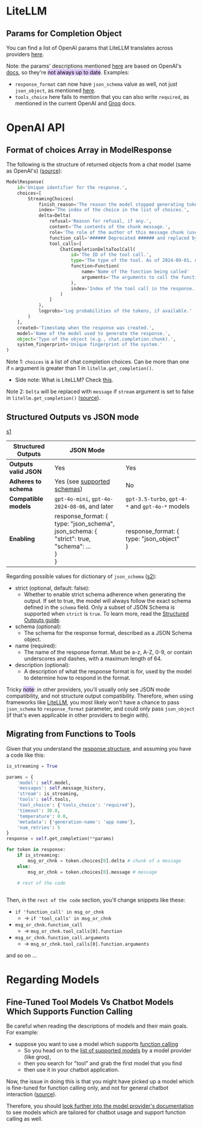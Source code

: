 
# LiteLLM

## Params for Completion Object

You can find a list of OpenAI params that LiteLLM translates across providers [here](https://docs.litellm.ai/docs/completion/input#translated-openai-params). 

Note: the params' descriptions mentioned [here](https://docs.litellm.ai/docs/completion/input#translated-openai-params) are based on OpenAI's [docs](https://platform.openai.com/docs/api-reference/chat), so they're <mark style="background: #D2B3FFA6;">not always up to date</mark>. Examples:
* `response_format` can now have `json_schema` value as well, not just `json_object`, as mentioned [here](https://platform.openai.com/docs/guides/structured-outputs/structured-outputs-vs-json-mode).
* `tools_choice` here fails to mention that you can also write `required`, as mentioned in the current OpenAI and [Groq](https://console.groq.com/docs/tool-use#tool-choice) docs.

# OpenAI API


## Format of choices Array in ModelResponse

The following is the structure of returned objects from a chat model (same as OpenAI's) ([source](https://platform.openai.com/docs/api-reference/chat/streaming)):

```python
ModelResponse(
    id='Unique identifier for the response.',
    choices=[
        StreamingChoices(
            finish_reason='The reason the model stopped generating tokens. This will be stop if the model hit a natural stop point or a provided stop sequence, length if the maximum number of tokens specified in the request was reached, content_filter if content was omitted due to a flag from our content filters, tool_calls if the model called a tool, or function_call (deprecated) if the model called a function.',
            index='The index of the choice in the list of choices.',
            delta=Delta(
                refusal='Reason for refusal, if any.',
                content='The contents of the chunk message.',
                role='The role of the author of this message chunk (user, role, or assistant).',
                function_call='###### Deprecated ###### and replaced by `tool_calls`. The name and arguments of a function that should be called, as generated by the model.',
                tool_calls=[
                    ChatCompletionDeltaToolCall(
                        id='The ID of the tool call.',
                        type='The type of the tool. As of 2024-09-01, only `function` is supported.',
                        function=Function(
                            name='Name of the function being called'
                            arguments='The arguments to call the function with, as generated by the model in JSON format. Note that the model does not always generate valid JSON, and may hallucinate parameters not defined by your function schema. Validate the arguments in your code before calling your function.',
                        ),
                        index='Index of the tool call in the response.'
                    )
                ]
            ),
            logprobs='Log probabilities of the tokens, if available.'
        )
    ],
    created='Timestamp when the response was created.',
    model='Name of the model used to generate the response.',
    object='Type of the object (e.g., chat.completion.chunk).',
    system_fingerprint='Unique fingerprint of the system.'
)
```

Note 1: `choices` is a list of chat completion choices. Can be more than one if `n` argument is greater than 1 in `litellm.get_completion()`.
* Side note: What is LiteLLM? Check [this](https://medium.com/version-1/litellm-a-comprehensive-analysis-4f0f4ede5bc8#:~:text=With%20LiteLLM%2C%20you%20can%20seamlessly%20interact%20with%20LLM%20APIs%20using%20the%20standardized%20format%20of%20OpenAI.).

Note 2: `Delta` will be replaced with `message` if `stream` argument is set to false in `litellm.get_completion()`  ([source](https://platform.openai.com/docs/api-reference/chat/object)).


## Structured Outputs vs JSON mode

 [s1](https://platform.openai.com/docs/guides/structured-outputs/structured-outputs-vs-json-mode)

| Structured Outputs     | JSON Mode                                                                                                                    |                                                   |
| ---------------------- | ---------------------------------------------------------------------------------------------------------------------------- | ------------------------------------------------- |
| **Outputs valid JSON** | Yes                                                                                                                          | Yes                                               |
| **Adheres to schema**  | Yes (see [supported schemas](https://platform.openai.com/docs/guides/structured-outputs/supported-schemas))                  | No                                                |
| **Compatible models**  | `gpt-4o-mini`, `gpt-4o-2024-08-06`, and later                                                                                | `gpt-3.5-turbo`, `gpt-4-*` and `gpt-4o-*` models  |
| **Enabling**           | response_format: { <br>  type: "json_schema", <br>  json_schema: {<br>    "strict": true, <br>    "schema": ...<br>  } <br>} | response_format: { <br>  type: "json_object"<br>} |

Regarding possible values for dictionary of `json_schema` ([s2](https://platform.openai.com/docs/api-reference/chat/create)):

* strict (optional, default: false):
	* Whether to enable strict schema adherence when generating the output. If set to true, the model will always follow the exact schema defined in the `schema` field. Only a subset of JSON Schema is supported when `strict` is `true`. To learn more, read the [Structured Outputs guide](https://platform.openai.com/docs/guides/structured-outputs).
* schema (optional):
	* The schema for the response format, described as a JSON Schema object.
* name (required):
	* The name of the response format. Must be a-z, A-Z, 0-9, or contain underscores and dashes, with a maximum length of 64.
* description (optional):
	* A description of what the response format is for, used by the model to determine how to respond in the format.


Tricky <mark style="background: #D2B3FFA6;">note</mark>: in other providers, you'll usually only see JSON mode compatibility, and not structure output compatibility. Therefore, when using frameworks like [LiteLLM](https://docs.litellm.ai/docs/completion/input#optional-fields), you most likely won't have a chance to pass `json_schema` to `response_format` parameter, and could only pass `json_object` (if that's even applicable in other providers to begin with).

## Migrating from Functions to Tools

Given that you understand the [response structure](#Format%20of%20choices%20Array%20in%20ModelResponse), and assuming you have a code like this:

```python
is_streaming = True

params = {
	'model': self.model,
	'messages': self.message_history,
	'stream': is_streaming,
	'tools': self.tools,
	'tool_choice': {'tools_choice': 'required'},
	'timeout': 30.0,
	'temperature': 0.0,
	'metadata': {'generation-name': 'app name'},
	'num_retries': 5
}
response = self.get_completion(**params)

for token in response:
	if is_streaming:
		msg_or_chnk = token.choices[0].delta # chunk of a message
	else:
		msg_or_chnk = token.choices[0].message # message

	# rest of the code
		
```

Then, in the `rest of the code` section, you'll change snippets like these:

* `if 'function_call' in msg_or_chnk` 
	* -> `if 'tool_calls' in msg_or_chnk`
* `msg_or_chnk.function_call`
	* -> `msg_or_chnk.tool_calls[0].function`
* `msg_or_chnk.function_call.arguments`
	* -> `msg_or_chnk.tool_calls[0].function.arguments`

and so on ...

# Regarding Models

## Fine-Tuned Tool Models Vs Chatbot Models Which Supports Function Calling

Be careful when reading the descriptions of models and their main goals. For example:
* suppose you want to use a model which supports [function calling](https://towardsdatascience.com/build-autonomous-ai-agents-with-function-calling-0bb483753975) 
	* So you head on to the [list of supported models](https://console.groq.com/docs/models) by a model provider (like groq), 
	* then you search for "tool" and grab the first model that you find 
	* then use it in your chatbot application.

Now, the issue in doing this is that you might have picked up a model which is fine-tuned for function calling only, and not for general chatbot interaction ([source](https://www.reddit.com/r/LocalLLaMA/comments/1e8n1y6/comment/le8apyd/?utm_source=share&utm_medium=web3x&utm_name=web3xcss&utm_term=1&utm_content=share_button)). 

Therefore, you should [look further into the model provider's documentation](https://console.groq.com/docs/tool-use#supported-models:~:text=Other%20Supported%20Models) to see models which are tailored for chatbot usage and support function calling as well.